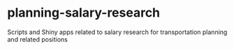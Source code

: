 # planning-salary-research
Scripts and Shiny apps related to salary research for transportation planning and related positions
